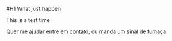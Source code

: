 #H1 What just happen
  
<p>This is a test time<p>

Quer me ajudar entre em contato, ou manda um sinal de fumaça
